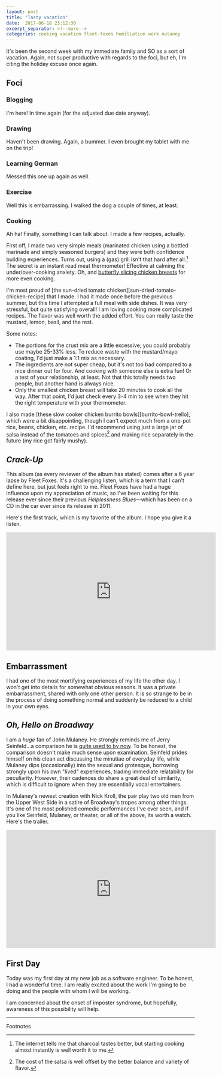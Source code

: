 ```yaml
---
layout: post
title: "Tasty vacation"
date:  2017-06-18 23:12:30
excerpt_separator: <!--more-->
categories: cooking vacation fleet-foxes humiliation work mulaney
---
```


It's been the second week with my immediate family and SO as a sort of
vacation. Again, not super productive with regards to the foci, but eh, I'm
citing the holiday excuse once again. 

<!--more-->

## Foci
### Blogging
I'm here! In time again (for the adjusted due date anyway).
### Drawing
Haven't been drawing. Again, a bummer. I even brought my tablet with me on the
trip!
### Learning German
Messed this one up again as well.
### Exercise
Well this is embarrassing. I walked the dog a couple of times, at least.
### Cooking
Ah ha! Finally, something I can talk about. I made a few recipes, actually.

First off, I made two very simple meals (marinated chicken using a bottled
marinade and simply seasoned burgers) and they were both confidence building
experiences. Turns out, using a (gas) grill isn't that hard after all.[^1] The
secret is an instant read meat thermometer! Effective at calming the
under/over-cooking anxiety. Oh, and [butterfly slicing chicken
breasts][butterfly-chicken] for more even cooking.

I'm most proud of [the sun-dried tomato
chicken][sun-dried-tomato-chicken-recipe] that I made. I had it made once
before the previous summer, but this time I attempted a full meal with side
dishes. It was very stressful, but quite satisfying overall! I am loving
cooking more complicated recipes. The flavor was well worth the added effort.
You can really taste the mustard, lemon, basil, and the rest.

Some notes:

- The portions for the crust mix are a little excessive; you could probably use
maybe 25-33% less. To reduce waste with the mustard/mayo coating, I'd just make
a 1:1 mix as necessary.
- The ingredients are not super cheap, but it's not too bad compared to a nice
dinner out for four. And cooking with someone else is extra fun! Or a test of
your relationship, at least. Not that this totally needs two people, but
another hand is always nice.
- Only the smallest chicken breast will take 20 minutes to cook all the way.
After that point, I'd just check every 3-4 min to see when they hit the right
temperature with your thermometer.

I also made [these slow cooker chicken burrito bowls][burrito-bowl-trello],
which were a bit disappointing, though I can't expect much from a one-pot rice,
beans, chicken, etc. recipe. I'd recommend using just a large jar of salsa
instead of the tomatoes and spices[^2] and making rice separately in the future
(my rice got fairly mushy).

## *Crack-Up*

This album (as every reviewer of the album has stated) comes after a 6 year
lapse by Fleet Foxes. It's a challenging listen, which is a term that I can't
define here, but just feels right to me. Fleet Foxes have had a huge influence
upon my appreciation of music, so I've been waiting for this release ever since
their previous *Helplessness Blues*—which has been on a CD in the car ever
since its release in 2011.

Here's the first track, which is my favorite of the album. I hope you give it a
listen.

<iframe width="560" height="315"
src="https://www.youtube.com/embed/IWE1PFtda90" frameborder="0"
allowfullscreen></iframe>

## Embarrassment 

I had one of the most mortifying experiences of my life the other day. I won't
get into details for somewhat obvious reasons. It was a private embarrassment,
shared with only one other person. It is so strange to be in the process of
doing something normal and suddenly be reduced to a child in your own eyes.

## *Oh, Hello on Broadway*

I am a *huge* fan of John Mulaney. He strongly reminds me of Jerry Seinfeld...a
comparison he is [quite used to by now][mulaney-seinfeld]. To be honest, the
comparison doesn't make much sense upon examination. Seinfeld prides himself
on his clean act discussing the minutiae of everyday life, while Mulaney dips
(occasionally) into the sexual and grotesque, borrowing strongly upon his own
"lived" experiences, trading immediate relatability for peculiarity. However,
their cadences do share a great deal of similarity, which is difficult to
ignore when they are essentially vocal entertainers.

In Mulaney's newest creation with Nick Kroll, the pair play two old men from
the Upper West Side in a satire of Broadway's tropes among other things. It's
one of the most polished comedic performances I've ever seen, and if you like
Seinfeld, Mulaney, or theater, or all of the above, its worth a watch. Here's
the trailer.

<iframe width="560" height="315"
src="https://www.youtube.com/embed/YPQL8RbwckU" frameborder="0"
allowfullscreen></iframe>

## First Day

Today was my first day at my new job as a software engineer. To be honest, I
had a wonderful time. I am really excited about the work I'm going to be doing
and the people with whom I will be working.

I am concerned about the onset of imposter syndrome, but hopefully, awareness
of this possibility will help.

---
Footnotes

[^1]: The internet tells me that charcoal tastes better, but starting cooking
	almost instantly is well worth it to me.

[^2]: The cost of the salsa is well offset by the better balance and variety of
	flavor.

[butterfly-chicken]: http://www.taste.com.au/quick-easy/articles/how-to-butterfly-chicken-breast-fillets/ajVK6ZmD
[sun-dried-tomato-recipe]: http://hostthetoast.com/sun-dried-tomato-crusted-chicken-with-goat-cheese-and-herb-sauce/
[mulaney-seinfeld]: http://deadline.com/2014/07/john-mulaney-jerry-seinfeld-lorne-michaels-fox-comedy-mulaney-martin-short-elliott-gould-806789/
